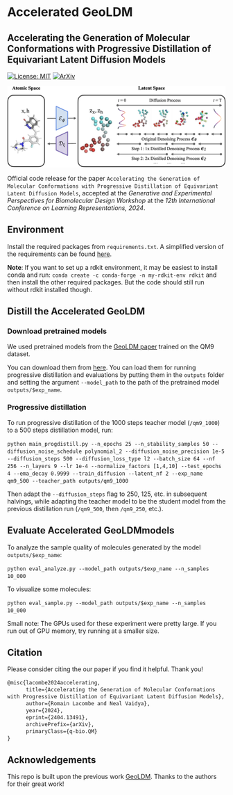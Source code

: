 # Accelerated GeoLDM

## Accelerating the Generation of Molecular Conformations with Progressive Distillation of Equivariant Latent Diffusion Models

[![License: MIT](https://img.shields.io/badge/License-MIT-yellow.svg)](https://github.com/MinkaiXu/GeoLDM/blob/main/LICENSE)
[![ArXiv](http://img.shields.io/badge/cs.LG-arXiv%3A2305.01140-B31B1B.svg)](https://arxiv.org/abs/2404.13491)

![cover](equivariant_diffusion/distillation.png)

Official code release for the paper `Accelerating the Generation of Molecular Conformations with Progressive Distillation of Equivariant Latent Diffusion Models`, accepted at the *Generative and Experimental Perspectives for Biomolecular Design Workshop* at the *12th International Conference on Learning Representations, 2024*.

## Environment

Install the required packages from `requirements.txt`. A simplified version of the requirements can be found [here](https://github.com/ehoogeboom/e3_diffusion_for_molecules/blob/main/requirements.txt).

**Note**: If you want to set up a rdkit environment, it may be easiest to install conda and run:
``conda create -c conda-forge -n my-rdkit-env rdkit`` and then install the other required packages. But the code should still run without rdkit installed though.


## Distill the Accelerated GeoLDM

### Download pretrained models

We used pretrained models from the [GeoLDM paper](https://github.com/MinkaiXu/GeoLDM) trained on the QM9 dataset. 

You can download them from [here](https://drive.google.com/drive/folders/1EQ9koVx-GA98kaKBS8MZ_jJ8g4YhdKsL?usp=sharing). You can load them for running progressive distillation and evaluations by putting them in the `outputs` folder and setting the argument `--model_path` to the path of the pretrained model `outputs/$exp_name`.


### Progressive distillation

To run progressive distillation of the 1000 steps teacher model (`/qm9_1000`) to a 500 steps distillation model, run:

```python main_progdistill.py --n_epochs 25 --n_stability_samples 50 --diffusion_noise_schedule polynomial_2 --diffusion_noise_precision 1e-5 --diffusion_steps 500 --diffusion_loss_type l2 --batch_size 64 --nf 256 --n_layers 9 --lr 1e-4 --normalize_factors [1,4,10] --test_epochs 4 --ema_decay 0.9999 --train_diffusion --latent_nf 2 --exp_name qm9_500 --teacher_path outputs/qm9_1000```

Then adapt the `--diffusion_steps` flag to 250, 125, etc. in subsequent halvings, while adapting the teacher model to be the student model from the previous distillation run (`/qm9_500`, then `/qm9_250`, etc.).


## Evaluate Accelerated GeoLDMmodels

To analyze the sample quality of molecules generated by the model `outputs/$exp_name`:

```python eval_analyze.py --model_path outputs/$exp_name --n_samples 10_000```

To visualize some molecules:

```python eval_sample.py --model_path outputs/$exp_name --n_samples 10_000```

Small note: The GPUs used for these experiment were pretty large. If you run out of GPU memory, try running at a smaller size.


## Citation
Please consider citing the our paper if you find it helpful. Thank you!

```
@misc{lacombe2024accelerating,
      title={Accelerating the Generation of Molecular Conformations with Progressive Distillation of Equivariant Latent Diffusion Models}, 
      author={Romain Lacombe and Neal Vaidya},
      year={2024},
      eprint={2404.13491},
      archivePrefix={arXiv},
      primaryClass={q-bio.QM}
}
```

## Acknowledgements

This repo is built upon the previous work [GeoLDM](https://github.com/MinkaiXu/GeoLDM). Thanks to the authors for their great work!